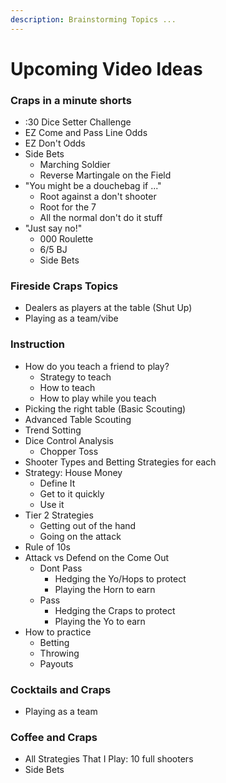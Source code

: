 ```yaml
---
description: Brainstorming Topics ...
---
```


# Upcoming Video Ideas

### **Craps in a minute shorts**

* :30 Dice Setter Challenge
* EZ Come and Pass Line Odds
* EZ Don't Odds
* Side Bets
  * Marching Soldier
  * Reverse Martingale on the Field
* "You might be a douchebag if ..."
  * Root against a don't shooter
  * Root for the 7
  * All the normal don't do it stuff
* "Just say no!"
  * 000 Roulette
  * 6/5 BJ
  * Side Bets

### Fireside Craps Topics

* Dealers as players at the table \(Shut Up\)
* Playing as a team/vibe

### Instruction

* How do you teach a friend to play?
  * Strategy to teach
  * How to teach
  * How to play while you teach
* Picking the right table \(Basic Scouting\)
* Advanced Table Scouting
* Trend Sotting
* Dice Control Analysis
  * Chopper Toss
* Shooter Types and Betting Strategies for each
* Strategy: House Money
  * Define It
  * Get to it quickly
  * Use it
* Tier 2 Strategies
  * Getting out of the hand
  * Going on the attack
* Rule of 10s
* Attack vs Defend on the Come Out
  * Dont Pass
    * Hedging the Yo/Hops to protect
    * Playing the Horn to earn
  * Pass
    * Hedging the Craps to protect
    * Playing the Yo to earn
* How to practice
  * Betting
  * Throwing
  * Payouts

### Cocktails and Craps

* Playing as a team

### Coffee and Craps

* All Strategies That I Play: 10 full shooters
* Side Bets



